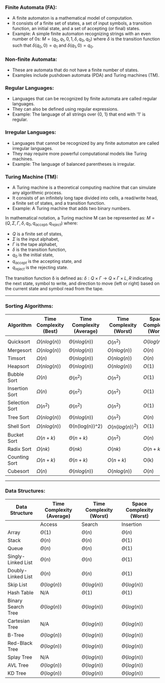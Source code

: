 ### Finite Automata (FA):
- A finite automaton is a mathematical model of computation.
- It consists of a finite set of states, a set of input symbols, a transition function, an initial state, and a set of accepting (or final) states.
- Example: A simple finite automaton recognizing strings with an even number of 0s: 
  $M = ({q_0, q_1}, {0, 1}, δ, q_0, {q_0})$
  where $δ$ is the transition function such that $δ(q_0, 0) = q_1$ and $δ(q_1, 0) = q_0$.

### Non-finite Automata:
- These are automata that do not have a finite number of states.
- Examples include pushdown automata (PDA) and Turing machines (TM).

### Regular Languages:
- Languages that can be recognized by finite automata are called regular languages.
- They can also be defined using regular expressions.
- Example: The language of all strings over {0, 1} that end with '1' is regular.

### Irregular Languages:
- Languages that cannot be recognized by any finite automaton are called irregular languages.
- They may require more powerful computational models like Turing machines.
- Example: The language of balanced parentheses is irregular.

### Turing Machine (TM):
- A Turing machine is a theoretical computing machine that can simulate any algorithmic process.
- It consists of an infinitely long tape divided into cells, a read/write head, a finite set of states, and a transition function.
- Example: A Turing machine that adds two binary numbers.

In mathematical notation, a Turing machine M can be represented as:
$M = (Q, Σ, Γ, δ, q_0, q_{accept}, q_{reject})$
where:
- $Q$ is a finite set of states,
- $Σ$ is the input alphabet,
- $Γ$ is the tape alphabet,
- $δ$ is the transition function,
- $q_0$ is the initial state,
- $q_{accept}$ is the accepting state, and
- $q_{reject}$ is the rejecting state.

The transition function δ is defined as:
$δ : Q × Γ → Q × Γ × {L, R}$
indicating the next state, symbol to write, and direction to move (left or right) based on the current state and symbol read from the tape.

---

### Sorting Algorithms:

| Algorithm       | Time Complexity (Best) | Time Complexity (Average) | Time Complexity (Worst) | Space Complexity (Worst) |
|-----------------|------------------------|----------------------------|--------------------------|--------------------------|
|                 |                        |                            |                          |                          |
| Quicksort       | $Ω(n log(n))$            | $Θ(n log(n))$                | $O(n^2)$                   | $O(log(n))$                |
| Mergesort       | $Ω(n log(n))$            | $Θ(n log(n))$                | $O(n log(n))$              | $O(n)$                     |
| Timsort         | $Ω(n)$                   | $Θ(n log(n))$                | $O(n log(n))$              | $O(n)$                     |
| Heapsort        | $Ω(n log(n))$            | $Θ(n log(n))$                | $O(n log(n))$              | $O(1)$                     |
| Bubble Sort     | $Ω(n)$                   | $Θ(n^2)$                     | $O(n^2)$                   | $O(1)$                     |
| Insertion Sort  | $Ω(n)$                   | $Θ(n^2)$                     | $O(n^2)$                   | $O(1)$                     |
| Selection Sort  | $Ω(n^2)$                 | $Θ(n^2)$                     | $O(n^2)$                   | $O(1)$                     |
| Tree Sort       | $Ω(n log(n))$            | $Θ(n log(n))$                | $O(n^2)$                   | $O(n)$                     |
| Shell Sort      | $Ω(n log(n))$            | Θ(n(log(n))^2)             | $O(n(log(n))^2)$           | $O(1)$                     |
| Bucket Sort     | $Ω(n+k)$                 | $Θ(n+k)$                     | $O(n^2)$                   | $O(n)$                     |
| Radix Sort      | $Ω(nk)$                  | $Θ(nk)$                      | $O(nk)$                    | $O(n+k)$                   |
| Counting Sort   | $Ω(n+k)$                 | $Θ(n+k)$                     | $O(n+k)$                   | O(k)                     |
| Cubesort        | $Ω(n)$                   | $Θ(n log(n))$                | $O(n log(n))$              | $O(n)$                     |

---

### Data Structures:

| Data Structure        | Time Complexity (Average) | Time Complexity (Worst) | Space Complexity (Worst) |
|-----------------------|---------------------------|-------------------------|--------------------------|
|                       | Access | Search | Insertion | Deletion | Access | Search | Insertion | Deletion |
| Array                 | $Θ(1)$   | $Θ(n)$   | $Θ(n)$      | $Θ(n)$      | $O(1)$   | $O(n)$   | $O(n)$      | $O(n)$      |
| Stack                 | $Θ(n)$   | $Θ(n)$   | $Θ(1)$      | $Θ(1)$      | $O(n)$   | $O(n)$   | $O(1)$      | $O(1)$      |
| Queue                 | $Θ(n)$   | $Θ(n)$   | $Θ(1)$      | $Θ(1)$      | $O(n)$   | $O(n)$   | $O(1)$      | $O(1)$      |
| Singly-Linked List    | $Θ(n)$   | $Θ(n)$   | $Θ(1)$      | $Θ(1)$      | $O(n)$   | $O(n)$   | $O(1)$      | $O(1)$      |
| Doubly-Linked List    | $Θ(n)$   | $Θ(n)$   | $Θ(1)$      | $Θ(1)$      | $O(n)$   | $O(n)$   | $O(1)$      | $O(1)$      |
| Skip List             | $Θ(log(n))$ | $Θ(log(n))$ | $Θ(log(n))$ | $Θ(log(n))$ | $O(n)$ | $O(n)$ | $O(n)$ | $O(n)$   | $O(n log(n))$ |
| Hash Table            | N/A    | $Θ(1)$   | $Θ(1)$      | $Θ(1)$      | N/A    | $O(n)$   | $O(n)$      | $O(n)$      |
| Binary Search Tree    | $Θ(log(n))$ | $Θ(log(n))$ | $Θ(log(n))$ | $Θ(log(n))$ | $O(n)$ | $O(n)$ | $O(n)$ | $O(n)$      | $O(n)$      |
| Cartesian Tree        | N/A    | $Θ(log(n))$ | $Θ(log(n))$ | $Θ(log(n))$ | N/A    | $O(n)$   | $O(n)$      | $O(n)$      |
| B-Tree                | $Θ(log(n))$ | $Θ(log(n))$ | $Θ(log(n))$ | $Θ(log(n))$ | $O(log(n))$ | $O(log(n))$ | $O(log(n))$ | $O(log(n))$ | $O(n)$ |
| Red-Black Tree        | $Θ(log(n))$ | $Θ(log(n))$ | $Θ(log(n))$ | $Θ(log(n))$ | $O(log(n))$ | $O(log(n))$ | $O(log(n))$ | $O(log(n))$ | $O(n)$ |
| Splay Tree            | N/A    | $Θ(log(n))$ | $Θ(log(n))$ | $Θ(log(n))$ | N/A    | $O(log(n))$ | $O(log(n))$ | $O(log(n))$ | $O(n)$ |
| AVL Tree              | $Θ(log(n))$ | $Θ(log(n))$ | $Θ(log(n))$ | $Θ(log(n))$ | $O(log(n))$ | $O(log(n))$ | $O(log(n))$ | $O(log(n))$ | $O(n)$ |
| KD Tree               | $Θ(log(n))$ | $Θ(log(n))$ | $Θ(log(n))$ | $Θ(log(n))$ | $O(n)$ | $O(n)$ | $O(n)$ | $O(n)$      | $O(n)$      |
